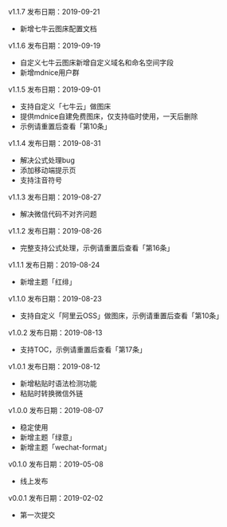 v1.1.7 发布日期：2019-09-21
- 新增七牛云图床配置文档

v1.1.6 发布日期：2019-09-19
- 自定义七牛云图床新增自定义域名和命名空间字段
- 新增mdnice用户群

v1.1.5 发布日期：2019-09-01
- 支持自定义「七牛云」做图床
- 提供mdnice自建免费图床，仅支持临时使用，一天后删除
- 示例请重置后查看「第10条」

v1.1.4 发布日期：2019-08-31
- 解决公式处理bug
- 添加移动端提示页
- 支持注音符号

v1.1.3 发布日期：2019-08-27
- 解决微信代码不对齐问题

v1.1.2 发布日期：2019-08-26
- 完整支持公式处理，示例请重置后查看「第16条」

v1.1.1 发布日期：2019-08-24
- 新增主题「红绯」

v1.1.0 发布日期：2019-08-23
- 支持自定义「阿里云OSS」做图床，示例请重置后查看「第10条」

v1.0.2 发布日期：2019-08-13
- 支持TOC，示例请重置后查看「第17条」

v1.0.1 发布日期：2019-08-12
- 新增粘贴时语法检测功能
- 粘贴时转换微信外链

v1.0.0 发布日期：2019-08-07
- 稳定使用
- 新增主题「绿意」
- 新增主题「wechat-format」

v0.1.0 发布日期：2019-05-08
- 线上发布

v0.0.1 发布日期：2019-02-02
- 第一次提交
